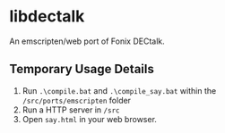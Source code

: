 # libdectalk

An emscripten/web port of Fonix DECtalk.

## Temporary Usage Details

1. Run `.\compile.bat` and `.\compile_say.bat` within the `/src/ports/emscripten` folder
2. Run a HTTP server in `/src`
3. Open `say.html` in your web browser.

